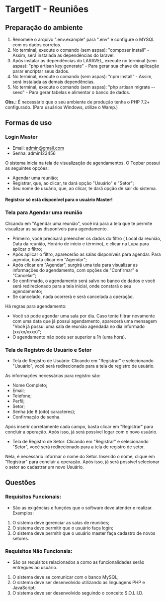 # TargetIT - Reuniões 

## Preparação do ambiente

1) Renomeie o arquivo ".env.example" para ".env" e configure o MYSQL com os dados corretos.
2) No terminal, execute o comando (sem aspas): "composer install" - Assim, será instalada as dependências do laravel.
3) Após instalar as dependências do LARAVEL, execute no terminal (sem aspas): "php artisan key:generate" - Para gerar sua chave de aplicação parar encriptar seus dados.
4) No terminal, execute o comando (sem aspas): "npm install" - Assim, será instalada as demais dependências.
5) No terminal, execute o comando (sem aspas): "php artisan migrate --seed" - Para gerar tabelas e alimentar o banco de dados.

__Obs.:__ É necessário que o seu ambiente de produção tenha o PHP 7.2+ configurado. (Para usuários Windows, utilize o Wamp.)

## Formas de uso
### Login Master
- Email: admin@gmail.com
- Senha: admin123456

O sistema inicia na tela de visualização de agendamentos. O Topbar possui as seguintes opções: 
- Agendar uma reunião;
- Registrar, que, ao clicar, te dará opção "Usuário" e "Setor";
- Seu nome de usuário, que, ao clicar, te dará opção de sair do sistema.
#### Registrar só está disponível para o usuário Master!

### Tela para Agendar uma reunião
Clicando em "Agendar uma reunião", você irá para a tela que te permite visualizar as salas disponíveis para agendamento.
- Primeiro, você precisará preencher os dados do filtro ( Local da reunião, Data da reunião, Horário de início e término), e clicar na Lupa para aplicar o filtro;
- Após aplicar o filtro, aparecerão as salas disponíveis para agendar. Para agendar, basta clicar em "Agendar";
- Após clicar em "Agendar", surgirá uma tela para visualizar as informações do agendamento, com opções de "Confirmar" e "Cancelar";
- Se confirmado, o agendamento será salvo no banco de dados e você será redirecionado para a tela inicial, onde constará o seu agendamento;
- Se cancelado, nada ocorrerá e será cancelada a operação.

Há regras para agendamento:
- Você só pode agendar uma sala por dia. Caso tente filtrar novamente com uma data que já possui agendamento, aparecerá uma mensagem "Você já possui uma sala de reunião agendada no dia informado (xx/xx/xxxx)";
- O agendamento não pode ser superior a 1h (uma hora).

### Tela de Registro de Usuário e Setor
- Tela de Registro de Usuário:
Clicando em "Registrar" e selecionando "Usuário", você será redirecionado para a tela de registro de usuário.

As informações necessárias para registro são:
- Nome Completo;
- Email;
- Telefone;
- Perfil;
- Setor;
- Senha (de 8 (oito) caracteres);
- Confirmação de senha.

Após inserir corretamente cada campo, basta clicar em "Registrar" para concluir a operação. Após isso, já será possível logar com o novo usuário.

- Tela de Registro de Setor:
Clicando em "Registrar" e selecionando "Setor", você será redirecionado para a tela de registro de setor.

Nela, é necessário informar o nome do Setor. Inserido o nome, clique em "Registrar" para concluir a operação. Após isso, já será possível selecionar o setor ao cadastrar um novo Usuário.


## Questões

### Requisitos Funcionais:
- São as exigências e funções que o software deve atender e realizar.
Exemplos:
1) O sistema deve gerenciar as salas de reuniões;
2) O sistema deve permitir que o usuário faça login;
3) O sistema deve permitir que o usuário master faça cadastro de novos setores.

### Requisitos Não Funcionais:
- São os requisitos relacionados a como as funcionalidades serão entregues ao usuário.
1) O sistema deve se comunicar com o banco MySQL;
2) O sistema deve ser desenvolvido utilizando as linguagens PHP e JavaScript;
3) O sistema deve ser desenvolvido seguindo o conceito S.O.L.I.D.